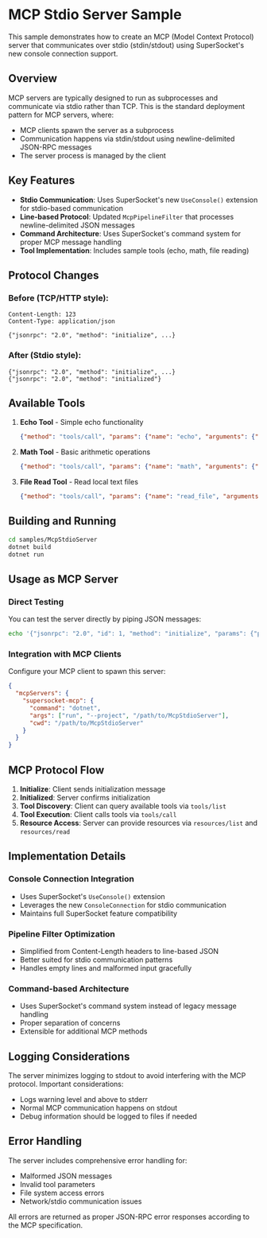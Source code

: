 # MCP Stdio Server Sample

This sample demonstrates how to create an MCP (Model Context Protocol) server that communicates over stdio (stdin/stdout) using SuperSocket's new console connection support.

## Overview

MCP servers are typically designed to run as subprocesses and communicate via stdio rather than TCP. This is the standard deployment pattern for MCP servers, where:

- MCP clients spawn the server as a subprocess
- Communication happens via stdin/stdout using newline-delimited JSON-RPC messages
- The server process is managed by the client

## Key Features

- **Stdio Communication**: Uses SuperSocket's new `UseConsole()` extension for stdio-based communication
- **Line-based Protocol**: Updated `McpPipelineFilter` that processes newline-delimited JSON messages
- **Command Architecture**: Uses SuperSocket's command system for proper MCP message handling
- **Tool Implementation**: Includes sample tools (echo, math, file reading)

## Protocol Changes

### Before (TCP/HTTP style):
```
Content-Length: 123
Content-Type: application/json

{"jsonrpc": "2.0", "method": "initialize", ...}
```

### After (Stdio style):
```
{"jsonrpc": "2.0", "method": "initialize", ...}
{"jsonrpc": "2.0", "method": "initialized"}
```

## Available Tools

1. **Echo Tool** - Simple echo functionality
   ```json
   {"method": "tools/call", "params": {"name": "echo", "arguments": {"message": "Hello!"}}}
   ```

2. **Math Tool** - Basic arithmetic operations
   ```json
   {"method": "tools/call", "params": {"name": "math", "arguments": {"operation": "add", "a": 5, "b": 3}}}
   ```

3. **File Read Tool** - Read local text files
   ```json
   {"method": "tools/call", "params": {"name": "read_file", "arguments": {"path": "/path/to/file.txt"}}}
   ```

## Building and Running

```bash
cd samples/McpStdioServer
dotnet build
dotnet run
```

## Usage as MCP Server

### Direct Testing
You can test the server directly by piping JSON messages:

```bash
echo '{"jsonrpc": "2.0", "id": 1, "method": "initialize", "params": {"protocolVersion": "2024-11-05", "capabilities": {}, "clientInfo": {"name": "test", "version": "1.0"}}}' | dotnet run
```

### Integration with MCP Clients

Configure your MCP client to spawn this server:

```json
{
  "mcpServers": {
    "supersocket-mcp": {
      "command": "dotnet",
      "args": ["run", "--project", "/path/to/McpStdioServer"],
      "cwd": "/path/to/McpStdioServer"
    }
  }
}
```

## MCP Protocol Flow

1. **Initialize**: Client sends initialization message
2. **Initialized**: Server confirms initialization
3. **Tool Discovery**: Client can query available tools via `tools/list`
4. **Tool Execution**: Client calls tools via `tools/call`
5. **Resource Access**: Server can provide resources via `resources/list` and `resources/read`

## Implementation Details

### Console Connection Integration
- Uses SuperSocket's `UseConsole()` extension
- Leverages the new `ConsoleConnection` for stdio communication
- Maintains full SuperSocket feature compatibility

### Pipeline Filter Optimization
- Simplified from Content-Length headers to line-based JSON
- Better suited for stdio communication patterns
- Handles empty lines and malformed input gracefully

### Command-based Architecture
- Uses SuperSocket's command system instead of legacy message handling
- Proper separation of concerns
- Extensible for additional MCP methods

## Logging Considerations

The server minimizes logging to stdout to avoid interfering with the MCP protocol. Important considerations:

- Logs warning level and above to stderr
- Normal MCP communication happens on stdout
- Debug information should be logged to files if needed

## Error Handling

The server includes comprehensive error handling for:
- Malformed JSON messages
- Invalid tool parameters
- File system access errors
- Network/stdio communication issues

All errors are returned as proper JSON-RPC error responses according to the MCP specification.